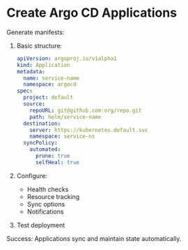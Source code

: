 # Create Argo CD Applications

Generate manifests:

1. Basic structure:
   ```yaml
   apiVersion: argoproj.io/v1alpha1
   kind: Application
   metadata:
     name: service-name
     namespace: argocd
   spec:
     project: default
     source:
       repoURL: git@github.com:org/repo.git
       path: helm/service-name
     destination:
       server: https://kubernetes.default.svc
       namespace: service-ns
     syncPolicy:
       automated:
         prune: true
         selfHeal: true
   ```

2. Configure:
   - Health checks
   - Resource tracking
   - Sync options
   - Notifications

3. Test deployment

Success: Applications sync and maintain state automatically.